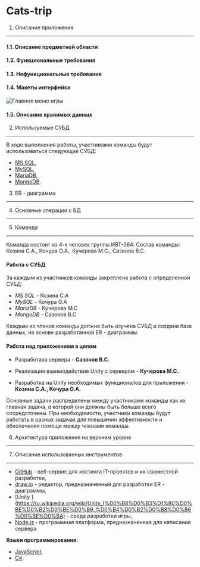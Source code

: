 # Cats-trip

1. Описание приложения
-------------
#### 1.1. Описание предметной области

#### 1.2. Функциональные требования

#### 1.3. Нефункциональные требования

#### 1.4. Макеты интерфейса
![Главное меню игры](https://pp.userapi.com/c845417/v845417121/1db215/qmNy1ujzg_Y.jpg)
#### 1.5. Описание хранимых данных

2. Используемые СУБД
-------------
В ходе выполнения работы, участниками команды будут использоваться следующие СУБД:

-  [MS SQL](https://ru.wikipedia.org/wiki/Microsoft_SQL_Server),
-  [MySQL](https://ru.wikipedia.org/wiki/MySQL),
-  [MariaDB](https://ru.wikipedia.org/wiki/MariaDB),
-  [MongoDB](https://ru.wikipedia.org/wiki/MongoDB).

3. ER - диаграмма
-------------

4. Основные операции с БД
-------------


5. Команда
-------------
Команда состоит из 4-х человек группы ИВТ-364. 
Состав команды: Козина С.А., Кочура О.А., Кучерова М.С., Сазонов В.С.
#### Работа с СУБД
За каждым из участников команды закреплена работа с определенной СУБД:

-  *MS SQL* - Козина С.А
-  *MySQL* - Кочура О.А
-  *MariaDB* - Кучерова М.С
-  *MongoDB* - Сазонов В.С

Каждым из членов команды должна быть изучена СУБД и создана база данных, на основе разработанной  ER - диаграммы.


#### Работа над приложением в целом

- Разработака сервера - **Сазонов В.С.**

- Реализация взаимодействие Unity с сервером - **Кучерова М.С.**

- Разработка на Unity необходимых функционалов для приложения - **Козина С.А., Кочура О.А.**


Основные задачи распределены между участниками команды как их главная задача, в которой они должны быть больше всего сосредоточены. При необходимости, участники команды будут работать в разных задачах для повышения эффективности и обеспечения помощи между членами команды.

6. Архитектура приложения на верхнем уровне
-------------

7. Описание использованных инструментов
-------------
-  [GitHub](https://ru.wikipedia.org/wiki/GitHub) - веб-сервис для хостинга IT-проектов и их совместной разработки,
-  [draw.io](https://coba.tools/draw-io) - редактор, предназначенный для разработки ER - диаграммы,
-  [Unity ](https://ru.wikipedia.org/wiki/Unity_(%D0%B8%D0%B3%D1%80%D0%BE%D0%B2%D0%BE%D0%B9_%D0%B4%D0%B2%D0%B8%D0%B6%D0%BE%D0%BA) -  среда разработки игры,
-  [Node.js](https://ru.wikipedia.org/wiki/Node.js) - программная платформа, предназначенная для написания сервера

**Языки программирования:**
-  [JavaScript](https://ru.wikipedia.org/wiki/JavaScript),
-  [C#](https://ru.wikipedia.org/wiki/C_Sharp).
